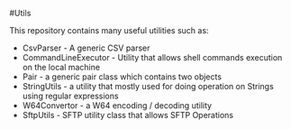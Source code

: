 #Utils

This repository contains many useful utilities such as:

* CsvParser - A generic CSV parser
* CommandLineExecutor - Utility that allows shell commands execution on the local machine
* Pair - a generic pair class which contains two objects
* StringUtils - a utility that mostly used for doing operation on Strings using regular expressions
* W64Convertor - a W64 encoding / decoding utility
* SftpUtils - SFTP utility class that allows SFTP Operations 